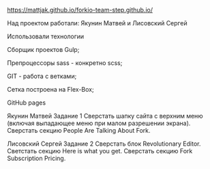 https://mattjak.github.io/forkio-team-step.github.io/

Над проектом работали: Якунин Матвей и Лисовский Сергей


Использовали технологии

Сборщик проектов Gulp;

Препроцессоры sass - конкретно scss;

GIT - работа с ветками;

Сетка построена на Flex-Box;

GitHub pages

Якунин Матвей
Задание 1 Сверстать шапку сайта с верхним меню (включая выпадающее меню при малом разрешении экрана). 
Сверстать секцию People Are Talking About Fork.

Лисовский Сергей
Задание 2 Сверстать блок Revolutionary Editor. Светстать секцию Here is what you get. Сверстать секцию Fork Subscription Pricing.

